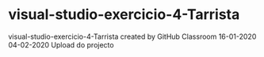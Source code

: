 # visual-studio-exercicio-4-Tarrista
visual-studio-exercicio-4-Tarrista created by GitHub Classroom
16-01-2020
04-02-2020 Upload do projecto
